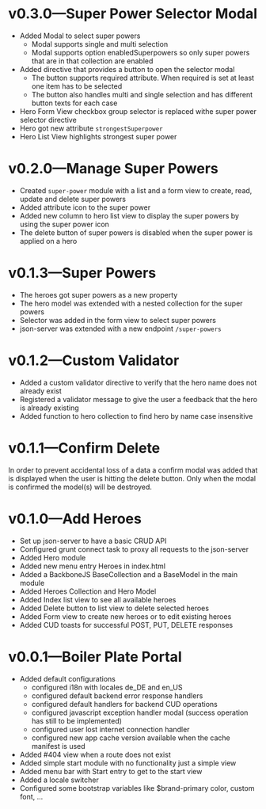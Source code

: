 # v0.3.0—Super Power Selector Modal
- Added Modal to select super powers
  - Modal supports single and multi selection
  - Modal supports option enabledSuperpowers so only super powers that are in that collection are enabled
- Added directive that provides a button to open the selector modal
  - The button supports required attribute. When required is set at least one item has to be selected
  - The button also handles multi and single selection and has different button texts for each case
- Hero Form View checkbox group selector is replaced withe super power selector directive
- Hero got new attribute `strongestSuperpower`
- Hero List View highlights strongest super power  

# v0.2.0—Manage Super Powers
- Created `super-power` module with a list and a form view to create, read, update and delete super powers
- Added attribute icon to the super power
- Added new column to hero list view to display the super powers by using the super power icon
- The delete button of super powers is disabled when the super power is applied on a hero

# v0.1.3—Super Powers
- The heroes got super powers as a new property
- The hero model was extended with a nested collection for the super powers
- Selector was added in the form view to select super powers
- json-server was extended with a new endpoint `/super-powers`

# v0.1.2—Custom Validator
- Added a custom validator directive to verify that the hero name does not already exist
- Registered a validator message to give the user a feedback that the hero is already existing
- Added function to hero collection to find hero by name case insensitive

# v0.1.1—Confirm Delete
In order to prevent accidental loss of a data a confirm modal was added that is displayed when
the user is hitting the delete button. Only when the modal is confirmed the model(s) will be destroyed.

# v0.1.0—Add Heroes
- Set up json-server to have a basic CRUD API
- Configured grunt connect task to proxy all requests to the json-server
- Added Hero module
- Added new menu entry Heroes in index.html
- Added a BackboneJS BaseCollection and a BaseModel in the main module
- Added Heroes Collection and Hero Model
- Added Index list view to see all available heroes
- Added Delete button to list view to delete selected heroes
- Added Form view to create new heroes or to edit existing heroes
- Added CUD toasts for successful POST, PUT, DELETE responses


# v0.0.1—Boiler Plate Portal
- Added default configurations
  - configured i18n with locales de_DE and en_US
  - configured default backend error response handlers
  - configured default handlers for backend CUD operations
  - configured javascript exception handler modal (success operation has still to be implemented)
  - configured user lost internet connection handler
  - configured new app cache version available when the cache manifest is used
- Added #404 view when a route does not exist  
- Added simple start module with no functionality just a simple view
- Added menu bar with Start entry to get to the start view
- Added a locale switcher
- Configured some bootstrap variables like $brand-primary color, custom font, ...
  
